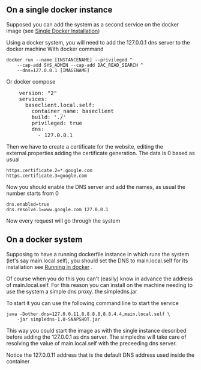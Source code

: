 ## On a single docker instance

Supposed you can add the system as a second service on the docker image (see [Single Docker Installation](docs/dockersingle.md))

Using a docker system, you will need to add the 127.0.0.1 dns server to the docker machine
With docker command

    docker run --name [INSTANCENAME] --privileged ^
        --cap-add SYS_ADMIN --cap-add DAC_READ_SEARCH ^
        --dns=127.0.0.1 [IMAGENAME]

Or docker compose

<pre>
    version: "2"
    services:
      baseclient.local.self:
        container_name: baseclient
        build: './'
        privileged: true
        dns:
          - 127.0.0.1
</pre>

Then we have to create a certificate for the website, editing the external.properties
adding the certificate generation. The data is 0 based as usual

    https.certificate.2=*.google.com
    https.certificate.3=google.com

Now you should enable the DNS server and add the names, as usual the number starts from 0

    dns.enabled=true
    dns.resolve.1=www.google.com 127.0.0.1

Now every request will go through the system

## On a docker system

Supposing to have a running dockerfile instance in which runs the system (let's say main.local.self), you
should set the DNS to main.local.self for its installation see [Running in docker](docs/docker.md)  .

Of course when you do this you can't (easily) know in advance the address of main.local.self. For this reason
you can install on the machine needing to use the system a simple dns proxy. the simpledns.jar

To start it you can use the following command line to start the service

    java -Dother.dns=127.0.0.11,8.8.8.8,8.8.4.4,main.local.self \
        -jar simpledns-1.0-SNAPSHOT.jar

This way you could start the image as with the single instance described before adding the 127.0.0.1 as
dns server. The simpledns will take care of resolving the value of main.local.self with the preceeding
dns server.

Notice the 127.0.0.11 address that is the default DNS address used inside the container